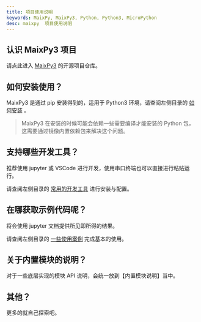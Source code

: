 ```yaml
---
title: 项目使用说明
keywords: MaixPy, MaixPy3, Python, Python3, MicroPython
desc: maixpy  项目使用说明
---
```


## 认识 MaixPy3 项目

请点此进入 [MaixPy3](https://github.com/sipeed/maixpy3) 的开源项目仓库。

## 如何安装使用？

MaixPy3 是通过 pip 安装得到的，适用于 Python3 环境，请查阅左侧目录的 [如何安装](../install/readme.md) 。

> MaixPy3 在安装的时候可能会依赖一些需要编译才能安装的 Python 包，这需要通过镜像内置依赖包来解决这个问题。

## 支持哪些开发工具？

推荐使用 jupyter 或 VSCode 进行开发，使用串口终端也可以直接进行粘贴运行。

请查阅左侧目录的 [常用的开发工具](../tools/mobaxterm.md) 进行安装与配置。

## 在哪获取示例代码呢？

将会使用 jupyter 文档提供所见即所得的结果。

请查阅左侧目录的 [一些使用案例](../usage/00_hello_world.md) 完成基本的使用。

## 关于内置模块的说明？

对于一些底层实现的模块 API 说明，会统一放到【内置模块说明】当中。

## 其他？

更多的就自己探索吧。
